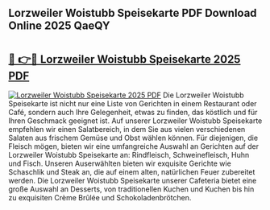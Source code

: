 ## Lorzweiler Woistubb Speisekarte PDF Download Online 2025 QaeQY

# <h2><a href="http://gc9m63.nevu.top/?p=Lorzweiler+Woistubb+Speisekarte">🔗 👉🔴 Lorzweiler Woistubb Speisekarte 2025 PDF</a></h2>

[![Lorzweiler Woistubb Speisekarte 2025 PDF](https://i.imgur.com/dBaPXMq.png)](http://gc9m63.nevu.top/?p=Lorzweiler+Woistubb+Speisekarte)
Die Lorzweiler Woistubb Speisekarte ist nicht nur eine Liste von Gerichten in einem Restaurant oder Café, sondern auch Ihre Gelegenheit, etwas zu finden, das köstlich und für Ihren Geschmack geeignet ist. Auf unserer Lorzweiler Woistubb Speisekarte empfehlen wir einen Salatbereich, in dem Sie aus vielen verschiedenen Salaten aus frischem Gemüse und Obst wählen können. Für diejenigen, die Fleisch mögen, bieten wir eine umfangreiche Auswahl an Gerichten auf der Lorzweiler Woistubb Speisekarte an: Rindfleisch, Schweinefleisch, Huhn und Fisch. Unseren Auserwählten bieten wir exquisite Gerichte wie Schaschlik und Steak an, die auf einem alten, natürlichen Feuer zubereitet werden. Die Lorzweiler Woistubb Speisekarte unserer Cafeteria bietet eine große Auswahl an Desserts, von traditionellen Kuchen und Kuchen bis hin zu exquisiten Crème Brûlée und Schokoladenbrötchen.
